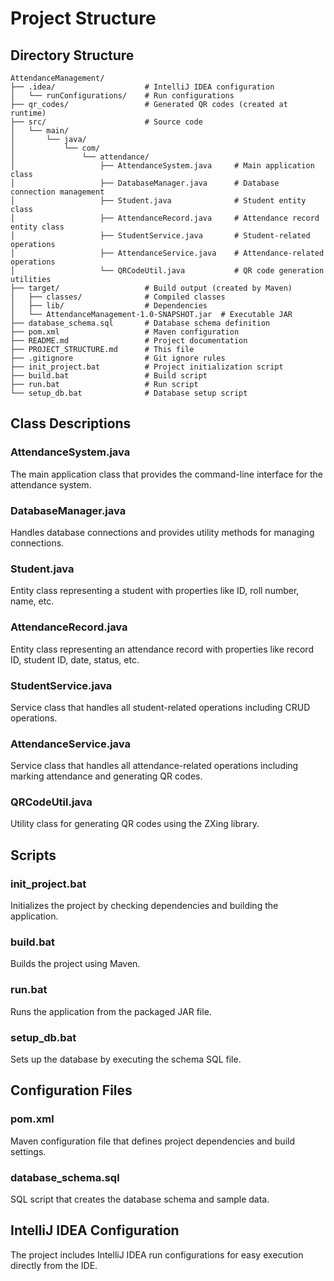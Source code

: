 # Project Structure

## Directory Structure

```
AttendanceManagement/
├── .idea/                    # IntelliJ IDEA configuration
│   └── runConfigurations/    # Run configurations
├── qr_codes/                 # Generated QR codes (created at runtime)
├── src/                      # Source code
│   └── main/
│       └── java/
│           └── com/
│               └── attendance/
│                   ├── AttendanceSystem.java     # Main application class
│                   ├── DatabaseManager.java      # Database connection management
│                   ├── Student.java              # Student entity class
│                   ├── AttendanceRecord.java     # Attendance record entity class
│                   ├── StudentService.java       # Student-related operations
│                   ├── AttendanceService.java    # Attendance-related operations
│                   └── QRCodeUtil.java           # QR code generation utilities
├── target/                   # Build output (created by Maven)
│   ├── classes/              # Compiled classes
│   ├── lib/                  # Dependencies
│   └── AttendanceManagement-1.0-SNAPSHOT.jar  # Executable JAR
├── database_schema.sql       # Database schema definition
├── pom.xml                   # Maven configuration
├── README.md                 # Project documentation
├── PROJECT_STRUCTURE.md      # This file
├── .gitignore                # Git ignore rules
├── init_project.bat          # Project initialization script
├── build.bat                 # Build script
├── run.bat                   # Run script
└── setup_db.bat              # Database setup script
```

## Class Descriptions

### AttendanceSystem.java
The main application class that provides the command-line interface for the attendance system.

### DatabaseManager.java
Handles database connections and provides utility methods for managing connections.

### Student.java
Entity class representing a student with properties like ID, roll number, name, etc.

### AttendanceRecord.java
Entity class representing an attendance record with properties like record ID, student ID, date, status, etc.

### StudentService.java
Service class that handles all student-related operations including CRUD operations.

### AttendanceService.java
Service class that handles all attendance-related operations including marking attendance and generating QR codes.

### QRCodeUtil.java
Utility class for generating QR codes using the ZXing library.

## Scripts

### init_project.bat
Initializes the project by checking dependencies and building the application.

### build.bat
Builds the project using Maven.

### run.bat
Runs the application from the packaged JAR file.

### setup_db.bat
Sets up the database by executing the schema SQL file.

## Configuration Files

### pom.xml
Maven configuration file that defines project dependencies and build settings.

### database_schema.sql
SQL script that creates the database schema and sample data.

## IntelliJ IDEA Configuration

The project includes IntelliJ IDEA run configurations for easy execution directly from the IDE.